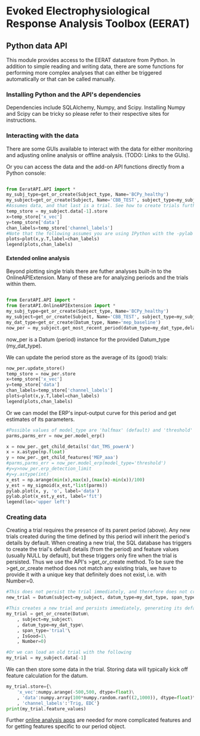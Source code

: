 # Evoked Electrophysiological Response Analysis Toolbox (EERAT)

## Python data API

This module provides access to the EERAT datastore from Python.
In addition to simple reading and writing data, there are some functions for performing more complex analyses 
that can either be triggered automatically or that can be called manually.

### Installing Python and the API's dependencies

Dependencies include SQLAlchemy, Numpy, and Scipy.
Installing Numpy and Scipy can be tricky so please refer to their respective sites for instructions.

### Interacting with the data

There are some GUIs available to interact with the data for either monitoring and adjusting online analysis
or offline analysis. (TODO: Links to the GUIs).

Or you can access the data and the add-on API functions directly from a Python console:

```python

from EeratAPI.API import *
my_subj_type=get_or_create(Subject_type, Name='BCPy_healthy')
my_subject=get_or_create(Subject, Name='CBB_TEST', subject_type=my_subj_type, species_type='human')
#Assumes data, and that last is a trial. See how to create trials further below.
temp_store = my_subject.data[-1].store
x=temp_store['x_vec']
y=temp_store['data']
chan_labels=temp_store['channel_labels']
#Note that the following assumes you are using IPython with the -pylab switch, or equivalent
plots=plot(x,y.T,label=chan_labels)
legend(plots,chan_labels)

```

#### Extended online analysis

Beyond plotting single trials there are futher analyses built-in to the OnlineAPIExtension.
Many of these are for analyzing periods and the trials within them.

```python

from EeratAPI.API import *
from EeratAPI.OnlineAPIExtension import *
my_subj_type=get_or_create(Subject_type, Name='BCPy_healthy')
my_subject=get_or_create(Subject, Name='CBB_TEST', subject_type=my_subj_type, species_type='human')
my_dat_type=get_or_create(Datum_type, Name='mep_baseline')
now_per = my_subject.get_most_recent_period(datum_type=my_dat_type,delay=12)

```

now_per is a Datum (period) instance for the provided Datum_type (my_dat_type).

We can update the period store as the average of its (good) trials:

```python
now_per.update_store()
temp_store = now_per.store
x=temp_store['x_vec']
y=temp_store['data']
chan_labels=temp_store['channel_labels']
plots=plot(x,y.T,label=chan_labels)
legend(plots,chan_labels)
```

Or we can model the ERP's input-output curve for this period and get estimates of its parameters.

```python
#Possible values of model_type are 'halfmax' (default) and 'threshold' 
parms,parms_err = now_per.model_erp()

x = now_per._get_child_details('dat_TMS_powerA')
x = x.astype(np.float)
y = now_per._get_child_features('MEP_aaa')
#parms,parms_err = now_per.model_erp(model_type='threshold')
#y=y>now_per.erp_detection_limit
#y=y.astype(int)
x_est = np.arange(min(x),max(x),(max(x)-min(x))/100)
y_est = my_sigmoid(x_est,*list(parms))
pylab.plot(x, y, 'o', label='data')
pylab.plot(x_est,y_est, label='fit')
legend(loc='upper left')
```

### Creating data

Creating a trial requires the presence of its parent period (above). Any new trials created during the
time defined by this period will inherit the period's details by default.
When creating a new trial, the SQL database has triggers to create the trial's
default details (from the period) and feature values (usually NULL by default), 
but these triggers only fire when the trial is persisted. Thus we use the API's >get_or_create method. 
To be sure the >get_or_create method does not match any existing trials, 
we have to provide it with a unique key that definitely does not exist, i.e. with Number=0.

```python
#This does not persist the trial immediately, and therefore does not create detail and feature entries until after a flush.
new_trial = Datum(subject=my_subject, datum_type=my_dat_type, span_type='trial', IsGood=1)

#This creates a new trial and persists immediately, generating its default details and features.
my_trial = get_or_create(Datum\
	, subject=my_subject\
	, datum_type=my_dat_type\
	, span_type='trial'\
	, IsGood=1\
	, Number=0)

#Or we can load an old trial with the following
my_trial = my_subject.data[-1]
```

We can then store some data in the trial. Storing data will typically kick off feature calculation for the datum.

```python
my_trial.store={\
	'x_vec':numpy.arange(-500,500, dtype=float)\
	, 'data':numpy.array(100*numpy.random.ranf((2,1000)), dtype=float)\
	, 'channel_labels':'Trig, EDC'}
print(my_trial.feature_values)
```

Further [online analysis apps](https://github.com/cboulay/EERAT/tree/master/python_apps/online_analysis) 
are needed for more complicated features and for getting features specific to our period object.